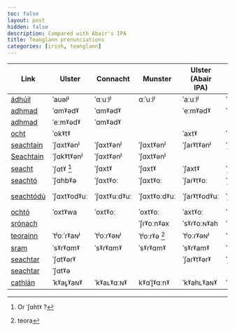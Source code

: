 ```yaml
---
toc: false
layout: post
hidden: false
description: Compared with Abair's IPA
title: Teanglann pronunciations
categories: [irish, teanglann]
---
```


| Link | Ulster      | Connacht     | Munster      | Ulster (Abair IPA) | Connacht (Abair IPA) | Munster (Abair IPA) | Speaker Ulster | Speaker Connacht | Speaker Munster |
| ---- | ----------- | ------------ | ------------ | ------------------ | ------------------- | ------------------- | -------------- | ---------------- | --------------- |
| [ádhúil](https://www.teanglann.ie/en/fuaim/%c3%a1dh%c3%bail)                 | ˈauəlʲ      | ˈɑːuːlʲ      | ɑːˈuːlʲ      | ˈaːuːlʲ            | ˈɑːɣuːlʲ            | ɑːˈɣuːl             |                |                  |                 |
| [adhmad](https://www.teanglann.ie/en/fuaim/adhmad)                                     | ˈɑmˠədˠ     | ˈɑmˠədˠ      |              | ˈeːmˠədˠ           | ˈaimˠədˠ            | ˈaimˠədˠ            | =ocht         |                  |                 |
| [adhmad](https://www.teanglann.ie/en/fuaim/adhmad_gallchn%c3%b3)        | ˈeːmˠədˠ    | ˈɑmˠədˠ      |              |                    |                     |                     |                |                  |                 |
| [ocht](https://www.teanglann.ie/en/fuaim/ocht)                                         | ˈokˠtˠ      |              |              | ˈaxtˠ              | ˈoxtˠ               | ˈoxtˠ               |                |                  |                 |
| [seachtain](https://www.teanglann.ie/en/fuaim/seachtain)                               | ˈʃɑxtˠənʲ   | ˈʃɑxtˠənʲ    | ˈʃɑxtˠənʲ    | ˈʃaɾˠtˠənʲ         | ˈʃaxtˠənʲ           | ˈʃaxtˠənʲ           | =ocht         |                  |                 |
| [Seachtain](https://www.teanglann.ie/en/fuaim/Seachtain_na_P%c3%a1ise) | ˈʃɑkˠtˠənʲ  | ˈʃɑxtˠənʲ    | ˈʃɑxtˠənʲ    |                    |                     |                     |                |                  | =seachtódú     |
| [seacht](https://www.teanglann.ie/en/fuaim/seacht)                                     | ˈʃɑtˠ [^1]  | ˈʃɑxtˠ       | ˈʃɑxtˠ       | ˈʃaxtˠ             | ˈʃaxtˠ              | ˈʃaxtˠ              |                |                  |                 |
| [seachtó](https://www.teanglann.ie/en/fuaim/seacht%c3%b3)                         | ˈʃɑhbˠə     | ˈʃɑxtˠoː     | ˈʃɑxtˠoː     | ˈʃaɾˠtˠoː          | ˈʃaxtˠuː            | ʃaxˈtˠoː            |                | =seachtain      | =seachtain     |
| [seachtódú](https://www.teanglann.ie/en/fuaim/seacht%c3%b3d%c3%ba)           | ˈʃɑxtˠodˠuː | ˈʃɑxtˠuːdˠuː | ˈʃɑxtˠoːdˠuː | ˈʃaɾˠtˠodˠuː       | ˈʃaxtˠoːdˠuː        | ʃaxˈtˠoːdˠuː        |                |                  |                 |
| [ochtó](https://www.teanglann.ie/en/fuaim/ocht%c3%b3)                             | ˈoxtˠwa     | ˈoxtˠoː      | ˈoxtˠoː      | ˈaxtˠoː            | ˈoxtˠuː             | oxˈtˠoː             |                |                  |                 |
| [srónach](https://www.teanglann.ie/en/fuaim/sr%c3%b3nach)                         |             |              | ˈʃɾˠoːnˠəx   | ˈsˠɾˠoːɴˠah        | ˈsˠɾˠoːɴˠəx         | ˈsˠɾˠoːnˠəx         |                |                  |                 |
| [teorainn](https://www.teanglann.ie/en/fuaim/teorainn)                                 | ˈtʲoːˈɾˠaɴʲ | ˈtʲoːɾˠəɴʲ   | ˈtʲoːɾˠə [^2] | ˈtʲoːɾˠəɴʲ         | ˈtʲoːˈɾˠaɴʲ         | ˈtʲoːɾˠənʲ          |                |                  |                 |
| [sram](https://www.teanglann.ie/en/fuaim/sram)                                         | ˈsˠɾˠɑmˠ    | ˈsˠɾˠɑmˠ     | ˈsˠɾˠɑmˠ     | ˈsˠɾˠamˠ           | ˈsˠɾˠamˠ            | ˈsˠɾˠamˠ            |                |                  |                 |
| [seachtar](https://www.teanglann.ie/en/fuaim/seachtar)                                 | ˈʃɑtˠəɾˠ    |              |              | ˈʃaɾˠtˠəɾˠ         | ˈʃaxtˠəɾˠ           | ˈʃaxtˠəɾˠ           | =seacht       |                  |                 |
| [seachtar](https://www.teanglann.ie/en/fuaim/seachtar_d%c3%a9ag)            | ˈʃɑtˠə      |              |              |                    |                     |                     | =seacht       |                  |                 |
| [cathlán](https://www.teanglann.ie/en/fuaim/cathl%c3%a1n)                         | ˈkˠaʟ̥ˠaɴˠ  | ˈkˠaʟˠɑːɴˠ   | kˠɑˈl̥ˠɑːnˠ  | ˈkˠahʟˠaɴˠ         | ˈkˠahʟˠɑːɴˠ         | kˠaˈhlˠɑːnˠ         |                |                  |

[^1]: Or ˈʃɑhtˠ ?

[^2]: teora
